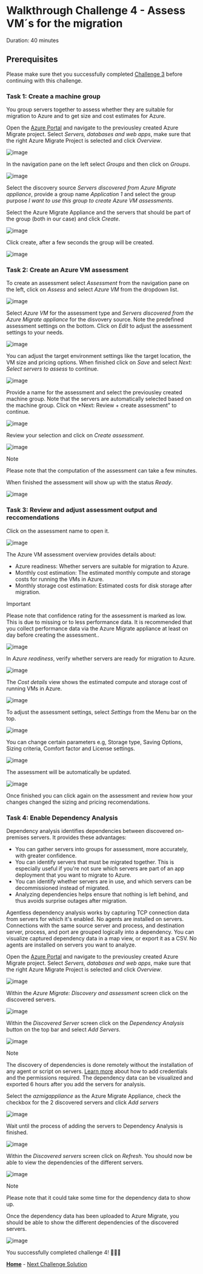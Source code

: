 # Walkthrough Challenge 4 - Assess VM´s for the migration

Duration: 40 minutes

## Prerequisites

Please make sure thet you successfully completed [Challenge 3](../challenge-3/solution.md) before continuing with this challenge.

### **Task 1: Create a machine group**

You group servers together to assess whether they are suitable for migration to Azure and to get size and cost estimates for Azure.

Open the [Azure Portal](https://portal.azure.com) and navigate to the previousley created Azure Migrate project. Select *Servers, databases and web apps*, make sure that the right Azure Migrate Project is selected and click *Overview*.

![image](./img/Assess1_1.png)

In the navigation pane on the left select *Groups* and then click on *Groups*.

![image](./img/Assess2.png)

Select the discovery source *Servers discovered from Azure Migrate appliance*, provide a group name *Application 1* and select the group purpose *I want to use this group to create Azure VM assessments*.

Select the Azure Migrate Appliance and the servers that should be part of the group (both in our case) and click *Create*.

![image](./img/Assess3_1.png)

Click create, after a few seconds the group will be created.

![image](./img/Assess4.png)

### **Task 2: Create an Azure VM assessment**

To create an assessment select *Assessment* from the navigation pane on the left, click on *Assess* and select *Azure VM* from the dropdown list.

![image](./img/Assess5.png)

Select *Azure VM* for the assessment type and *Servers discovered from the Azure Migrate appliance* for the disvovery source. Note the predefined assessment settings on the bottom. Click on *Edit* to adjust the assessment settings to your needs.

![image](./img/Assess6.png)

You can adjust the target environment settings like the target location, the VM size and pricing options.
When finished click on *Save* and select *Next: Select servers to assess* to continue.

![image](./img/Assess7.png)

Provide a name for the assessment and select the previousley created machine group. Note that the servers are automatically selected based on the machine group. Click on *Next: Review + create assessment" to continue.

![image](./img/Assess8_1.png)

Review your selection and click on *Create assessment*.

![image](./img/Assess9_1.png)

> [!NOTE]
> Please note that the computation of the assessment can take a few minutes.

When finished the assessment will show up with the status *Ready*.

![image](./img/Assess10_1.png)

### **Task 3: Review and adjust assessment output and reccomendations**

Click on the assessment name to open it.

![image](./img/Assess11.png)

The Azure VM assessment overview provides details about:

* Azure readiness: Whether servers are suitable for migration to Azure.
* Monthly cost estimation: The estimated monthly compute and storage costs for running the VMs in Azure.
* Monthly storage cost estimation: Estimated costs for disk storage after migration.

> [!IMPORTANT]
> Please note that confidence rating for the assessment is marked as low. This is due to missing or to less performance data. It is recommended that you collect performance data via the Azure Migrate appliance at least on day before creating the assessment..

![image](./img/Assess12_1.png)

In *Azure readiness*, verify whether servers are ready for migration to Azure.

![image](./img/Assess13_1.png)

The *Cost details* view shows the estimated compute and storage cost of running VMs in Azure.

![image](./img/Assess14_1.png)

To adjust the assessment settings, select *Settings* from the Menu bar on the top.

![image](./img/Assess15_1.png)

You can change certain parameters e.g, Storage type, Saving Options, Sizing criteria, Comfort factor and License settings.

![image](./img/Assess16.png)

The assessment will be automatically be updated.

![image](./img/Assess17.png)

Once finished you can click again on the assessment and review how your changes changed the sizing and pricing recomendations.

### **Task 4: Enable Dependency Analysis**

Dependency analysis identifies dependencies between discovered on-premises servers. It provides these advantages:

* You can gather servers into groups for assessment, more accurately, with greater confidence.
* You can identify servers that must be migrated together. This is especially useful if you're not sure which servers are part of an app deployment that you want to migrate to Azure.
* You can identify whether servers are in use, and which servers can be decommissioned instead of migrated.
* Analyzing dependencies helps ensure that nothing is left behind, and thus avoids surprise outages after migration.

Agentless dependency analysis works by capturing TCP connection data from servers for which it's enabled. No agents are installed on servers. Connections with the same source server and process, and destination server, process, and port are grouped logically into a dependency. You can visualize captured dependency data in a map view, or export it as a CSV. No agents are installed on servers you want to analyze.

Open the [Azure Portal](https://portal.azure.com) and navigate to the previousley created Azure Migrate project. Select *Servers, databases and web apps*, make sure that the right Azure Migrate Project is selected and click *Overview*.

![image](./img/Assess1_2.png)

Within the *Azure Migrate: Discovery and assessment* screen click on the discovered servers.

![image](./img/Depend1.png)

Within the *Discovered Server* screen click on the *Dependency Analysis* button on the top bar and select *Add Servers*.

![image](./img/Depend2_1.png)

> [!NOTE]
> The discovery of dependencies is done remotely without the installation of any agent or script on servers. [Learn more](https://learn.microsoft.com/en-us/azure/migrate/how-to-create-group-machine-dependencies-agentless#before-you-start) about how to add credentials and the permissions required. The dependency data can be visualized and exported 6 hours after you add the servers for analysis.

Select the *azmigappliance* as the Azure Migrate Appliance, check the checkbox for the 2 discovered servers and click *Add servers*

![image](./img/Depend3_1.png)

Wait until the process of adding the servers to Dependency Analysis is finished.

![image](./img/Depend4.png)

Within the *Discovered servers* screen click on *Refresh*. You should now be able to view the dependencies of the different servers.

![image](./img/Depend5_1.png)

> [!NOTE]
> Please note that it could take some time for the dependency data to show up. 

Once the dependency data has been uploaded to Azure Migrate, you should be able to show the different dependencies of the discovered servers.

![image](./img/Depend6_1.png)

You successfully completed challenge 4! 🚀🚀🚀

 **[Home](../../Readme.md)** - [Next Challenge Solution](../challenge-5/solution.md)
